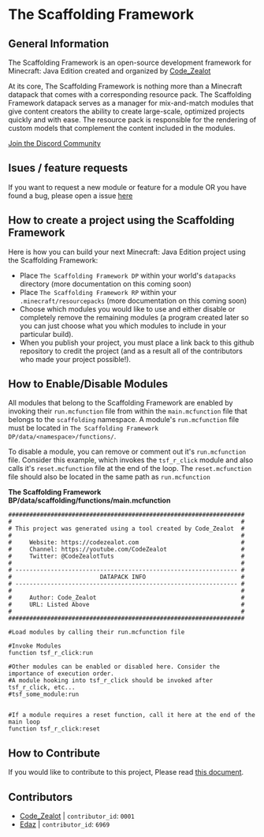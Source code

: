 # The Scaffolding Framework

## General Information
The Scaffolding Framework is an open-source development framework for Minecraft: Java Edition created and organized by [Code_Zealot](https://codezealot.com)

At its core, The Scaffolding Framework is nothing more than a Minecraft datapack that comes with a corresponding resource pack. The Scaffolding Framework datapack serves as a manager for mix-and-match modules that give content creators the ability to create large-scale, optimized projects quickly and with ease. The resource pack is responsible for the rendering of custom models that complement the content included in the modules.

[Join the Discord Community](https://discord.gg/aFscs9y)


## Isues / feature requests
If you want to request a new module or feature for a module OR you have found a bug, please open a issue [here](issues)


## How to create a project using the Scaffolding Framework

Here is how you can build your next Minecraft: Java Edition project using the Scaffolding Framework:

- Place `The Scaffolding Framework DP` within your world's `datapacks` directory (more documentation on this coming soon)
- Place `The Scaffolding Framework RP` within your `.minecraft/resourcepacks` (more documentation on this coming soon)
- Choose which modules you would like to use and either disable or completely remove the remaining modules (a program created later so you can just choose what you which modules to include in your particular build).
- When you publish your project, you must place a link back to this github repository to credit the project (and as a result all of the contributors who made your project possible!).


## How to Enable/Disable Modules
All modules that belong to the Scaffolding Framework are enabled by invoking their `run.mcfunction` file from within the `main.mcfunction` file that belongs to the `scaffolding` namespace. A module's `run.mcfunction` file must be located in `The Scaffolding Framework DP/data/<namespace>/functions/`.

To disable a module, you can remove or comment out it's `run.mcfunction` file. Consider this example, which invokes the `tsf_r_click` module and also calls it's `reset.mcfunction` file at the end of the loop. The `reset.mcfunction` file should also be located in the same path as `run.mcfunction`


**The Scaffolding Framework BP/data/scaffolding/functions/main.mcfunction**
```mcfunction
###################################################################
#                                                                 #
# This project was generated using a tool created by Code_Zealot  #
#                                                                 #
#     Website: https://codezealot.com                             #
#     Channel: https://youtube.com/CodeZealot                     #
#     Twitter: @CodeZealotTuts                                    #
#                                                                 #
# --------------------------------------------------------------- #
#                         DATAPACK INFO                           #
# --------------------------------------------------------------- #
#                                                                 #
#     Author: Code_Zealot                                         #
#     URL: Listed Above                                           #
#                                                                 #
###################################################################

#Load modules by calling their run.mcfunction file

#Invoke Modules
function tsf_r_click:run

#Other modules can be enabled or disabled here. Consider the importance of execution order.
#A module hooking into tsf_r_click should be invoked after tsf_r_click, etc...
#tsf_some_module:run


#If a module requires a reset function, call it here at the end of the main loop
function tsf_r_click:reset
``` 


## How to Contribute
If you would like to contribute to this project, Please read [this document](CONTRIBUTING.md).


## Contributors
- [Code_Zealot](https://codezealot.com) | `contributor_id`: `0001`
- [Edaz](https://edazpotato.github.io) | `contributor_id`: `6969`

